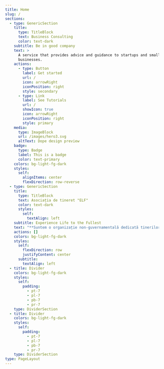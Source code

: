 ```yaml
---
title: Home
slug: /
sections:
  - type: GenericSection
    title:
      type: TitleBlock
      text: Business Consulting
      color: text-dark
    subtitle: Be in good company
    text: >
      A service that provides advice and guidance to startups and small
      businesses.
    actions:
      - type: Button
        label: Get started
        url: /
        icon: arrowRight
        iconPosition: right
        style: secondary
      - type: Link
        label: See Tutorials
        url: /
        showIcon: true
        icon: arrowRight
        iconPosition: right
        style: primary
    media:
      type: ImageBlock
      url: /images/hero3.svg
      altText: Dope design preview
    badge:
      type: Badge
      label: This is a badge
      color: text-primary
    colors: bg-light-fg-dark
    styles:
      self:
        alignItems: center
        flexDirection: row-reverse
  - type: GenericSection
    title:
      type: TitleBlock
      text: Asociația de tineret "ELF"
      color: text-dark
      styles:
        self:
          textAlign: left
    subtitle: Experience Life to the Fullest
    text: "**Suntem o organizație non-guvernamentală dedicată tinerilor și avem un scop clar: să creăm un mediu în care fiecare dintre voi să-și dezvolte potențialul și să devină cea mai bună versiune a sa! \U0001F31F**\n\n**Cu ce ne ocupăm?**\n\n*   **Educație nonformală \U0001F4DA**: Credem că învățarea nu se întâmplă doar în sălile de clasă. Prin activități creative și interactive, vă oferim noi perspective și abilități esențiale pentru viață.\n\n*   **Îmbogățirea comunității \U0001F331**: Suntem aici pentru a face o diferență în comunitatea noastră, prin proiecte și inițiative care aduc oamenii împreună și construiesc legături puternice.\n\n*   **Interculturalitate \U0001F30D**: Promovăm diversitatea și dialogul între culturi, pentru că știm cât de important este să înțelegem și să respectăm diferitele perspective ale celor din jurul nostru.\n\n**Ce ne propunem?**\n\nVrem să fim un spațiu deschis pentru toți tinerii care doresc să învețe, să crească și să contribuie la o lume mai bună.\n\n**Încurajăm spiritul civic \U0001F91D** prin voluntariat și educația în spirit european \U0001F1EA\U0001F1FA, pentru ca împreună să construim un viitor mai luminos.\n\nTe invităm să ne urmărești și să te implici! ✨ Alătură-te nouă și împreună vom face lucruri extraordinare.\n\n**Îndrăznește să fii altfel! \U0001F680**\n\n\n\n"
    actions: []
    colors: bg-light-fg-dark
    styles:
      self:
        flexDirection: row
        justifyContent: center
      subtitle:
        textAlign: left
  - title: Divider
    colors: bg-light-fg-dark
    styles:
      self:
        padding:
          - pt-7
          - pl-7
          - pb-7
          - pr-7
    type: DividerSection
  - title: Divider
    colors: bg-light-fg-dark
    styles:
      self:
        padding:
          - pt-7
          - pl-7
          - pb-7
          - pr-7
    type: DividerSection
type: PageLayout
---
```

